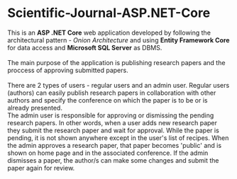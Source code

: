 # Scientific-Journal-ASP.NET-Core
This is an <b>ASP .NET Core</b> web application developed by following the architectural pattern - <i>Onion Architecture</i> and using <b>Entity Framework Core</b> for data access and <b>Microsoft SQL Server</b> as DBMS. <br><br>
The main purpose of the application is publishing research papers and the proccess of approving submitted papers. <br><br>
There are 2 types of users - regular users and an admin user. Regular users (authors) can easily publish research papers in collaboration with other authors and specify the conference on which the paper is to be or is already presented.<br>
The admin user is responsible for approving or dismissing the pending research papers. In other words, when a user adds new research paper they submit the research paper and wait for approval. While the paper is pending, it is not shown anywhere except in the user's list of recipes. When the admin approves a research paper, that paper becomes 'public' and is shown on home page and in the associated conference. If the admin dismisses a paper, the author/s can make some changes and submit the paper again for review.
